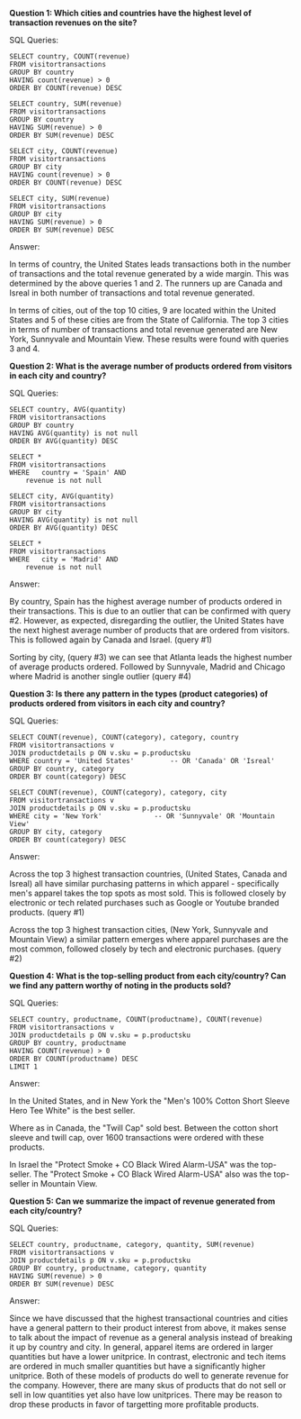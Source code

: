  **Question 1: Which cities and countries have the highest level of transaction revenues on the site?**

SQL Queries:

	SELECT country, COUNT(revenue)
	FROM visitortransactions
	GROUP BY country
	HAVING count(revenue) > 0
	ORDER BY COUNT(revenue) DESC

	SELECT country, SUM(revenue)
	FROM visitortransactions
	GROUP BY country
	HAVING SUM(revenue) > 0
	ORDER BY SUM(revenue) DESC

	SELECT city, COUNT(revenue)
	FROM visitortransactions
	GROUP BY city
	HAVING count(revenue) > 0
	ORDER BY COUNT(revenue) DESC

	SELECT city, SUM(revenue)
	FROM visitortransactions
	GROUP BY city
	HAVING SUM(revenue) > 0
	ORDER BY SUM(revenue) DESC

Answer:

In terms of country, the United States leads transactions both in the number of transactions and the total revenue generated by a wide margin. This was determined by the above queries 1 and 2. The runners up are Canada and Isreal in both number of transactions and total revenue generated.

In terms of cities, out of the top 10 cities, 9 are located within the United States and 5 of these cities are from the State of California. The top 3 cities in terms of number of transactions and total revenue generated are New York, Sunnyvale and Mountain View. These results were found with queries 3 and 4.




**Question 2: What is the average number of products ordered from visitors in each city and country?**

SQL Queries:

	SELECT country, AVG(quantity)
	FROM visitortransactions
	GROUP BY country
	HAVING AVG(quantity) is not null
	ORDER BY AVG(quantity) DESC

	SELECT * 
	FROM visitortransactions
	WHERE 	country = 'Spain' AND
		revenue is not null

	SELECT city, AVG(quantity)
	FROM visitortransactions
	GROUP BY city
	HAVING AVG(quantity) is not null
	ORDER BY AVG(quantity) DESC

	SELECT * 
	FROM visitortransactions
	WHERE 	city = 'Madrid' AND
		revenue is not null
  
Answer:

By country, Spain has the highest average number of products ordered in their transactions. This is due to an outlier that can be confirmed with query #2. However, as expected, disregarding the outlier, the United States have the next highest average number of products that are ordered from visitors. This is followed again by Canada and Israel. (query #1)

Sorting by city, (query #3) we can see that Atlanta leads the highest number of average products ordered. Followed by Sunnyvale, Madrid and Chicago where Madrid is another single outlier (query #4)




**Question 3: Is there any pattern in the types (product categories) of products ordered from visitors in each city and country?**

SQL Queries:

	SELECT COUNT(revenue), COUNT(category), category, country
	FROM visitortransactions v
	JOIN productdetails p ON v.sku = p.productsku
	WHERE country = 'United States' 		-- OR 'Canada' OR 'Isreal'
	GROUP BY country, category
	ORDER BY count(category) DESC

	SELECT COUNT(revenue), COUNT(category), category, city
	FROM visitortransactions v
	JOIN productdetails p ON v.sku = p.productsku
	WHERE city = 'New York' 			-- OR 'Sunnyvale' OR 'Mountain View'
	GROUP BY city, category
	ORDER BY count(category) DESC

Answer:

Across the top 3 highest transaction countries, (United States, Canada and Isreal) all have similar purchasing patterns in which apparel - specifically men's apparel takes the top spots as most sold. This is followed closely by electronic or tech related purchases such as Google or Youtube branded products. (query #1)

Across the top 3 highest transaction cities, (New York, Sunnyvale and Mountain View) a similar pattern emerges where apparel purchases are the most common, followed closely by tech and electronic purchases. (query #2)




**Question 4: What is the top-selling product from each city/country? Can we find any pattern worthy of noting in the products sold?**


SQL Queries:

	SELECT country, productname, COUNT(productname), COUNT(revenue)
	FROM visitortransactions v
	JOIN productdetails p ON v.sku = p.productsku
	GROUP BY country, productname
	HAVING COUNT(revenue) > 0
	ORDER BY COUNT(productname) DESC
	LIMIT 1

Answer:

In the United States, and in New York the "Men's 100% Cotton Short Sleeve Hero Tee White" is the best seller. 

Where as in Canada, the "Twill Cap" sold best. Between the cotton short sleeve and twill cap, over 1600 transactions were ordered with these products.

In Israel the "Protect Smoke + CO Black Wired Alarm-USA" was the top-seller. The "Protect Smoke + CO Black Wired Alarm-USA" also was the top-seller in Mountain View. 




**Question 5: Can we summarize the impact of revenue generated from each city/country?**

SQL Queries:

	SELECT country, productname, category, quantity, SUM(revenue)
	FROM visitortransactions v
	JOIN productdetails p ON v.sku = p.productsku
	GROUP BY country, productname, category, quantity
	HAVING SUM(revenue) > 0
	ORDER BY SUM(revenue) DESC

Answer:

Since we have discussed that the highest transactional countries and cities have a general pattern to their product interest from above, it makes sense to talk about the impact of revenue as a general analysis instead of breaking it up by country and city. In general, apparel items are ordered in larger quantities but have a lower unitprice. In contrast, electronic and tech items are ordered in much smaller quantities but have a significantly higher unitprice. Both of these models of products do well to generate revenue for the company. However, there are many skus of products that do not sell or sell in low quantities yet also have low unitprices. There may be reason to drop these products in favor of targetting more profitable products. 
